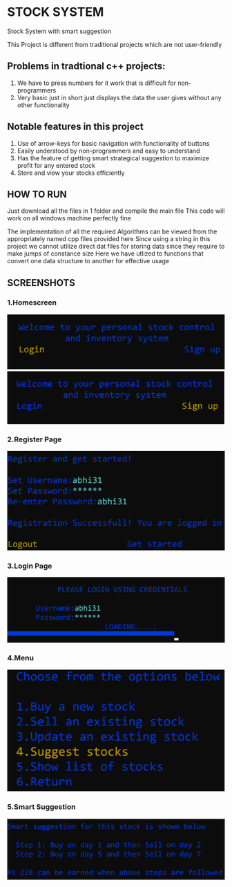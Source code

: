 # STOCK SYSTEM
Stock System with smart suggestion 

This Project is different from traditional projects which are not user-friendly

## Problems in tradtional c++ projects:

1) We have to press numbers for it work that is difficult for non-programmers
2) Very basic just in short just displays the data the user gives without any other functionality

## Notable features in this project

1) Use of arrow-keys for basic navigation with functionality of buttons
2) Easily understood by non-programmers and easy to understand
3) Has the feature of getting smart strategical suggestion to maximize profit for any entered stock
4) Store and view your stocks efficiently

## HOW TO RUN

Just download all the files in 1 folder and compile the main file
This code will work on all windows machine perfectly fine

The implementation of all the required Algorithms can be viewed from the appropriately named cpp files provided here
Since using a string in this project we cannot utilize direct dat files for storing data since they require to make jumps of constance size 
Here we have utlized to functions that convert one data structure to another for effective usage

## SCREENSHOTS

### 1.Homescreen

![Screenshot](Screenshots/stockworking1.png)

### 2.Register Page

![Screenshot](Screenshots/stockworking2.png)

### 3.Login Page

![Screenshot](Screenshots/stockworking3.png)

### 4.Menu

![Screenshot](Screenshots/stockworking4.png)

### 5.Smart Suggestion

![Screenshot](Screenshots/stockworking6.png)


